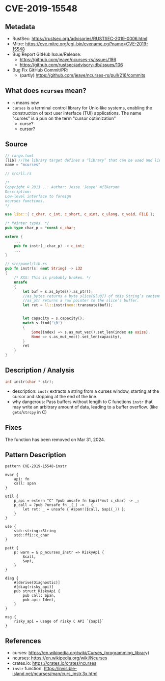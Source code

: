 # CVE-2019-15548

## Metadata

- RustSec: https://rustsec.org/advisories/RUSTSEC-2019-0006.html
- Mitre: https://cve.mitre.org/cgi-bin/cvename.cgi?name=CVE-2019-15548
- Bug Report GitHub Issue/Release: 
  - https://github.com/jeaye/ncurses-rs/issues/186
  - https://github.com/rustsec/advisory-db/issues/106
- Bug Fix GitHub Commit/PR: 
  - (partly) https://github.com/jeaye/ncurses-rs/pull/216/commits

## What does `ncurses` mean?

- `n` means new
- `curses` is a terminal control library for Unix-like systems, enabling the construction of text user interface (TUI) applications. The name "curses" is a pun on the term "cursor optimization"
  - curse?
  - cursor?

## Source

```rust
// cargo.toml
[lib] //The library target defines a “library” that can be used and linked by other libraries and executables.
name = "ncurses"
```

```rust
// src/ll.rs

/*
Copyright © 2013 ... Author: Jesse 'Jeaye' Wilkerson
Description:
Low-level interface to foreign
ncurses functions.
*/

use libc::{ c_char, c_int, c_short, c_uint, c_ulong, c_void, FILE };

/* Pointer types. */
pub type char_p = *const c_char;

extern {
    ...
    pub fn instr(_:char_p) -> c_int;
    ...
}
```

```rust
// src/panel/lib.rs
pub fn instr(s: &mut String) -> i32
{
    /* XXX: This is probably broken. */
    unsafe
    {
        let buf = s.as_bytes().as_ptr(); 
        //as_bytes returns a byte slice(&[u8]) of this String’s contents.
        //as_ptr returns a raw pointer to the slice’s buffer.
        let ret = ll::instr(mem::transmute(buf));


        let capacity = s.capacity();
        match s.find('\0')
        {
            Some(index) => s.as_mut_vec().set_len(index as usize),
            None => s.as_mut_vec().set_len(capacity),
        }
        ret
    }
}
```

## Description / Analysis

```c
int instr(char * str);
```

- description: `instr` extracts a string from a curses window, starting at the cursor and  stopping at the end of the line.
- why dangerous: Pass buffers without length to C functions `instr` that may write an arbitrary amount of data, leading to a buffer overflow. (like `gets`/`strcpy` in C)

## Fixes

The function has been removed on Mar 31, 2024.

## Pattern Description

````rpl
pattern CVE-2019-15548-instr

mvar {
    api: fn
    call: span
}

util {
    p_api = extern "C" ?pub unsafe fn $api(*mut c_char) -> _;
    p_call = ?pub ?unsafe fn _(_) -> _ {
        let ret: _ = unsafe { #span!($call, $api(_)) };
    }
}

use {
    std::string::String
    std::ffi::c_char
}

patt {
    p: warn = & p_ncurses_instr => RiskyApi {
        $call,
        $api,
    }
}

diag {
    #[derive(Diagnostic)]
    #[diag(risky_api)]
    pub struct RiskyApi {
        pub call: Span,
        pub api: Ident,
    }
}

msg {
    risky_api = usage of risky C API `{$api}`
}
````

## References

- curses: https://en.wikipedia.org/wiki/Curses_(programming_library)
- ncurses: https://en.wikipedia.org/wiki/Ncurses
- crates.io: https://crates.io/crates/ncurses
- `instr` function: https://invisible-island.net/ncurses/man/curs_instr.3x.html
